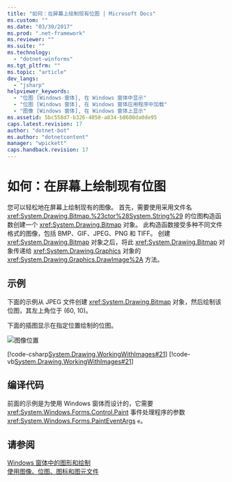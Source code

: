 ```yaml
---
title: "如何：在屏幕上绘制现有位图 | Microsoft Docs"
ms.custom: ""
ms.date: "03/30/2017"
ms.prod: ".net-framework"
ms.reviewer: ""
ms.suite: ""
ms.technology: 
  - "dotnet-winforms"
ms.tgt_pltfrm: ""
ms.topic: "article"
dev_langs: 
  - "jsharp"
helpviewer_keywords: 
  - "位图 [Windows 窗体], 在 Windows 窗体中显示"
  - "位图 [Windows 窗体], 在 Windows 窗体应用程序中加载"
  - "图像 [Windows 窗体], 在 Windows 窗体上显示"
ms.assetid: 5bc558d7-b326-4050-a834-b8600da0de95
caps.latest.revision: 17
author: "dotnet-bot"
ms.author: "dotnetcontent"
manager: "wpickett"
caps.handback.revision: 17
---
```

# 如何：在屏幕上绘制现有位图
您可以轻松地在屏幕上绘制现有的图像。  首先，需要使用采用文件名 <xref:System.Drawing.Bitmap.%23ctor%28System.String%29> 的位图构造函数创建一个 <xref:System.Drawing.Bitmap> 对象。  此构造函数接受多种不同文件格式的图像，包括 BMP、GIF、JPEG、PNG 和 TIFF。  创建 <xref:System.Drawing.Bitmap> 对象之后，将此 <xref:System.Drawing.Bitmap> 对象传递给 <xref:System.Drawing.Graphics> 对象的 <xref:System.Drawing.Graphics.DrawImage%2A> 方法。  
  
## 示例  
 下面的示例从 JPEG 文件创建 <xref:System.Drawing.Bitmap> 对象，然后绘制该位图，其左上角位于 \(60, 10\)。  
  
 下面的插图显示在指定位置绘制的位图。  
  
 ![图像位置](../../../../docs/framework/winforms/advanced/media/csimageposition1.png "csimageposition1")  
  
 [!code-csharp[System.Drawing.WorkingWithImages#21](../../../../samples/snippets/csharp/VS_Snippets_Winforms/System.Drawing.WorkingWithImages/CS/Class1.cs#21)]
 [!code-vb[System.Drawing.WorkingWithImages#21](../../../../samples/snippets/visualbasic/VS_Snippets_Winforms/System.Drawing.WorkingWithImages/VB/Class1.vb#21)]  
  
## 编译代码  
 前面的示例是为使用 Windows 窗体而设计的，它需要 <xref:System.Windows.Forms.Control.Paint> 事件处理程序的参数 <xref:System.Windows.Forms.PaintEventArgs> `e`。  
  
## 请参阅  
 [Windows 窗体中的图形和绘制](../../../../docs/framework/winforms/advanced/graphics-and-drawing-in-windows-forms.md)   
 [使用图像、位图、图标和图元文件](../../../../docs/framework/winforms/advanced/working-with-images-bitmaps-icons-and-metafiles.md)